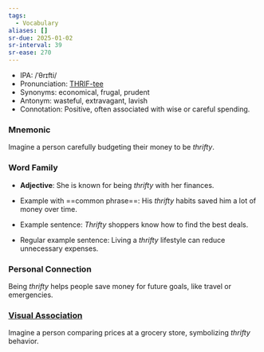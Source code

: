 ```yaml
---
tags:
  - Vocabulary
aliases: []
sr-due: 2025-01-02
sr-interval: 39
sr-ease: 270
---
```

- IPA: /ˈθrɪfti/
- Pronunciation: [THRIF-tee](https://www.google.com/search?q=how+to+pronounce+thrifty)
- Synonyms: economical, frugal, prudent
- Antonym: wasteful, extravagant, lavish
- Connotation: Positive, often associated with wise or careful spending.

### Mnemonic

Imagine a person carefully budgeting their money to be *thrifty*.

### Word Family

- **Adjective**: She is known for being *thrifty* with her finances.
  
- Example with ==common phrase==: His *thrifty* habits saved him a lot of money over time.
- Example sentence: *Thrifty* shoppers know how to find the best deals.
- Regular example sentence: Living a *thrifty* lifestyle can reduce unnecessary expenses.

### Personal Connection

Being *thrifty* helps people save money for future goals, like travel or emergencies.

### [Visual Association](https://www.google.com/search?tbm=isch&q=thrifty)

Imagine a person comparing prices at a grocery store, symbolizing *thrifty* behavior.
